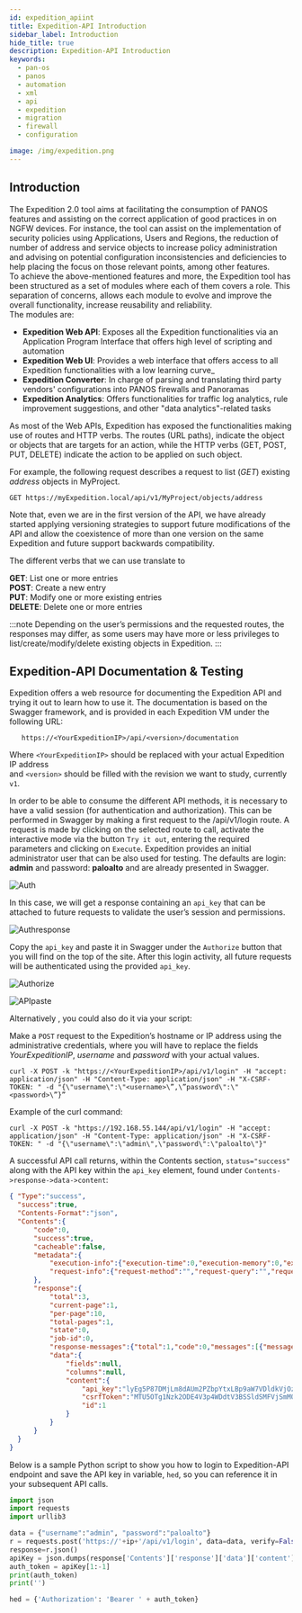 ```yaml
---
id: expedition_apiint
title: Expedition-API Introduction
sidebar_label: Introduction
hide_title: true
description: Expedition-API Introduction
keywords:
  - pan-os
  - panos
  - automation
  - xml
  - api
  - expedition
  - migration
  - firewall
  - configuration

image: /img/expedition.png
---
```

## Introduction  
The Expedition 2.0 tool aims at facilitating the consumption of PANOS features and assisting on the correct application of good practices in on NGFW devices. 
For instance, the tool can assist on the implementation of security policies using Applications, Users and Regions, 
the reduction of number of address and service objects to increase policy administration
and advising on potential configuration inconsistencies and deficiencies to help placing the focus on those relevant points, among other features.     
To achieve the above-mentioned features and more, the Expedition tool has been structured as a set of modules where each of them covers a role. 
This separation of concerns, allows each module to evolve and improve the overall functionality, increase reusability and reliability.  
The modules are:
- **Expedition Web API**: Exposes all the Expedition functionalities via an Application Program Interface that offers high level of scripting and automation 
- **Expedition Web UI**: Provides a web interface that offers access to all Expedition functionalities with a low learning curve_
- **Expedition Converter**: In charge of parsing and translating third party vendors' configurations into PANOS firewalls and Panoramas
- **Expedition Analytics**: Offers functionalities for traffic log analytics, rule improvement suggestions, and other "data analytics"-related tasks
 
As most of the Web APIs, Expedition has exposed the functionalities making use of routes and HTTP verbs. 
The routes (URL paths), indicate the object or objects that are targets for an action, 
while the HTTP verbs (GET, POST, PUT, DELETE) indicate the action to be applied on such object.

For example,  the following request describes a request to list (_GET_) existing _address_ objects in MyProject.  
  
```console
GET https://myExpedition.local/api/v1/MyProject/objects/address 
```


Note that, even we are in the first version of the API, we have already started applying versioning strategies to support future modifications of the API 
and allow the coexistence of more than one version on the same Expedition and future support backwards compatibility.  

The different verbs that we can use translate to  

**GET**: 		List one or more entries  
**POST**: 	    Create a new entry  
**PUT**:		Modify one or more existing entries    
**DELETE**: 	Delete one or more entries  


:::note
 Depending on the user’s permissions and the requested routes, the responses may differ, as some users may have more or 
 less privileges to list/create/modify/delete existing objects in Expedition. 
:::

## Expedition-API Documentation & Testing

Expedition offers a web resource for documenting the Expedition API and trying it out to learn how to use it. 
The documentation is based on the Swagger framework, and is provided in each Expedition VM under the following URL:  

```Console
   https://<YourExpeditionIP>/api/<version>/documentation
```
Where `<YourExpeditionIP>` should be replaced with your actual Expedition IP address  
and `<version>` should be filled with the revision we want to study, currently `v1`. 

In order to be able to consume the different API methods, it is necessary to have a valid session (for authentication and authorization). 
This can be performed in Swagger by making a first request to the /api/v1/login route.
A request is made by clicking on the selected route to call, activate the interactive mode via the button `Try it out`, 
entering the required parameters and clicking on `Execute`. 
Expedition provides an initial administrator user that can be also used for testing.
The defaults are login: **admin** and password: **paloalto** and are already presented in Swagger.  

![Auth](/img/expedition/auth.png "Auth")

In this case, we will get a response containing an `api_key` that can be attached to future requests to validate the user’s session and permissions.

![Authresponse](/img/expedition/authresponse.png "Authresponse")  

Copy the `api_key` and paste it in Swagger under the `Authorize` button that you will find on the top of the site. 
After this login activity, all future requests will be authenticated using the provided `api_key`.  

![Authorize](/img/expedition/authorize.png "Authorize")


![APIpaste](/img/expedition/APIpaste.png "APIpaste")  

Alternatively , you could also do it via your script: 

Make a `POST` request to the Expedition’s hostname or IP address using the administrative credentials, where you will have to replace the fields _YourExpeditionIP_, _username_ and _password_ with your actual values.  

```shell-session
curl -X POST -k "https://<YourExpeditionIP>/api/v1/login" -H "accept: application/json" -H "Content-Type: application/json" -H "X-CSRF-TOKEN: " -d "{\"username\":\"<username>\”,\”password\":\"<password>\”}”
```

Example of the curl command:

```shell-session
curl -X POST -k "https://192.168.55.144/api/v1/login" -H "accept: application/json" -H "Content-Type: application/json" -H "X-CSRF-TOKEN: " -d "{\"username\":\"admin\",\"password\":\"paloalto\"}"
```


A successful API call returns, within the Contents section, `status="success"` along with the API key within the `api_key` element, found under `Contents->response->data->content`:

```json
{ "Type":"success",
  "success":true,
  "Contents-Format":"json",
  "Contents":{
      "code":0,
      "success":true,
      "cacheable":false,
      "metadata":{
          "execution-info":{"execution-time":0,"execution-memory":0,"execution-disk-consumption":0},
          "request-info":{"request-method":"","request-query":"","request-time":"","request-client-user":"","request-client-ip":"","request-client-agent":""}
      },
      "response":{
          "total":3,
          "current-page":1,
          "per-page":10,
          "total-pages":1,
          "state":0,
          "job-id":0,
          "response-messages":{"total":1,"code":0,"messages":[{"message":"Authentication successful","details":{"type":"success","causes":{"module":"expedition-api","code":0,"description":""}}}]},
          "data":{
              "fields":null,
              "columns":null,
              "content":{
                  "api_key":"lyEg5P87DMjLm8dAUm2PZbpYtxLBp9aW7VDldkVjOzcYuE5QscqlUAspchkOIVQQCAYSbbGK3NKKhJFpEj80X44nAZzVO1zA8p87Fs1PfluN8Gg8p20q57fSI43v9H1Z",
                  "csrfToken":"MTU5OTg1Nzk2ODE4V3p4WDdtV3BSSldSMFVjSmM0Ykd2YkFqc1cydlJR",
                  "id":1
              }
          }
      }
  }
}
```

Below is a sample Python script to show you how to login to Expedition-API endpoint and save the API key in variable, `hed`, so you can reference it in your subsequent API calls.  

```python
import json
import requests
import urllib3

data = {"username":"admin", "password":"paloalto"}
r = requests.post('https://'+ip+'/api/v1/login', data=data, verify=False)
response=r.json()
apiKey = json.dumps(response['Contents']['response']['data']['content']['api_key'])
auth_token = apiKey[1:-1]
print(auth_token)
print('')

hed = {'Authorization': 'Bearer ' + auth_token}  
```
     
    


